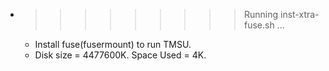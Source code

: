 * >>>>>>>>> Running inst-xtra-fuse.sh ...
  * Install fuse(fusermount) to run TMSU.
  * Disk size = 4477600K. Space Used = 4K.
